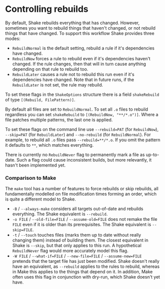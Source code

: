 # Controlling rebuilds

By default, Shake rebuilds everything that has changed. However, sometimes you want to rebuild things that haven't changed, or not rebuild things that have changed. To support this workflow Shake provides three modes:

* `RebuildNormal` is the default setting, rebuild a rule if it's dependencies have changed.
* `RebuildNow` forces a rule to rebuild even if it's dependencies haven't changed. If the rule changes, then that will in turn cause anything depending on that rule to rebuild too.
* `RebuildLater` causes a rule not to rebuild this run even if it's dependencies have changed. Note that in future runs, if the `RebuildLater` is not set, the rule may rebuild.

To set these flags in the `ShakeOptions` structure there is a field `shakeRebuild` of type `[(Rebuild, FilePattern)]`.


By default all files are set to `RebuildNormal`. To set all `.o` files to rebuild regardless you can set `shakeRebuild` to `[(RebuildNow, "**/*.o")]`. Where a file patches multiple patterns, the last one is applied.

To set these flags on the command line use `--rebuild=PAT` (for `RebuildNow`), `--skip=PAT` (for `RebuildLater`) and `--no-rebuild` (for `RebuildNormal`). For example, to rebuild all `.o` files pass `--rebuild=**/*.o`. If you omit the pattern it defaults to `**`, which matches everything.

There is currently no `RebuildNever` flag to permanently mark a file as up-to-date. Such a flag could cause inconsistent builds, but more relevantly, it hasn't been implemented yet.

### Comparison to Make

The `make` tool has a number of features to force rebuilds or skip rebuilds, all fundamentally modelled on file modification times forming an order, which is quite a different model to Shake.

* `-B` / `--always-make` considers all targets out-of-date and rebuilds everything. The Shake equivalent is `--rebuild`.
* `-o FILE` / `--old-file=FILE` / `--assume-old=FILE` does not remake the file `FILE` even if it is older than its prerequisites. The Shake equivalent is `--skip=FILE`.
* `-t` / `--touch` touches files (marks them up to date without really changing them) instead of building them. The closest equivalent in Shake is `--skip`, but that only applies to this run. A hypothetical `RebuildNever` flag would more accurately model this flag.
* `-W FILE` / `--what-if=FILE` / `--new-file=FILE` / `--assume-new=FILE` pretends that the target file has just been modified. Shake doesn't really have an equivalent, as `--rebuild` applies to the rules to rebuild, whereas in Make this applies to the things that depend on it. In addition, Make often uses this flag in conjunction with dry-run, which Shake doesn't yet have.
